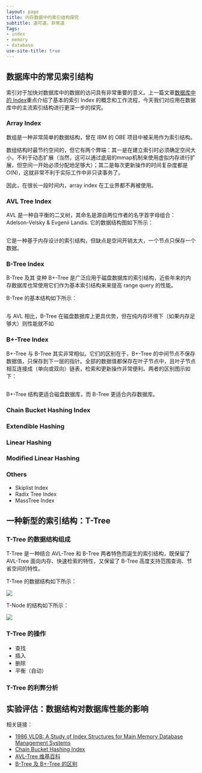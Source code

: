 ```yaml
---
layout: page
title: 内存数据中的索引结构探究
subtitle: 道可道，非常道
Tags:
- index
- memory
- database
use-site-title: true
---
```


## 数据库中的常见索引结构

索引对于加快对数据库中的数据的访问具有非常重要的意义。上一篇文章[数据库中的 Index](http://kaixinhuang.com/TechBlog/Blogs/Database/what-is-an-index/)重点介绍了基本的索引 Index 的概念和工作流程，今天我们对应用在数据库中的主流索引结构进行更深一步的探究。

### Array Index

数组是一种非常简单的数据结构，曾在 IBM 的 OBE 项目中被采用作为索引结构。

数组结构时最节约空间的，但它有两个弊端：其一是在建立索引时必须确定空间大小，不利于动态扩展（当然，这可以通过底层的mmap机制来使用虚拟内存进行扩展，但空间一开始必须分配地足够大）；其二是每次更新操作的时间复杂度都是O(N)，这就非常不利于实际工作中非只读事务了。

因此，在很长一段时间内，array index 在工业界都不再被使用。

### AVL Tree Index

AVL 是一种自平衡的二叉树，其命名是源自两位作者的名字首字母组合：Adelson-Velsky & Evgenii Landis. 它的数据结构图如下所示：

![]()

它是一种基于内存设计的索引结构，但缺点是空间开销太大，一个节点只保存一个数据。

### B-Tree Index

B-Tree 及其 变种 B+-Tree 是广泛应用于磁盘数据库的索引结构，近些年来的内存数据库也常使用它们作为基本索引结构来来提高 range query 的性能。

B-Tree 的基本结构如下所示：

![]()

与 AVL 相比，B-Tree 在磁盘数据库上更具优势，但在纯内存环境下（如果内存足够大）则性能就不如

### B+-Tree Index

B+-Tree 与 B-Tree 其实非常相似。它们的区别在于，B+-Tree 的中间节点不保存数据值，只保存到下一层的指针。全部的数据值都保存在叶子节点中，且叶子节点相互连接成（单向或双向）链表，检索和更新操作非常便利。两者的区别图示如下：

![]()

B+-Tree 结构更适合磁盘数据库，而 B-Tree 更适合内存数据库。

### Chain Bucket Hashing Index

### Extendible Hashing

### Linear Hashing

### Modified Linear Hashing

### Others
- Skiplist Index
- Radix Tree Index
- MassTree Index

## 一种新型的索引结构：T-Tree

### T-Tree 的数据结构组成

T-Tree 是一种结合 AVL-Tree 和 B-Tree 两者特色而诞生的索引结构，既保留了 AVL-Tree 面向内存、快速检索的特性，又保留了 B-Tree 高度支持范围查询、节省空间的特性。

T-Tree 的数据结构如下所示：

![](http://kaixinhuang.com/TechBlog/Blogs/Database/Index-img/T-Tree.jpeg)

T-Node 的结构如下所示：

![](http://kaixinhuang.com/DDST-NVM/img/MM-exp-design.png)

### T-Tree 的操作
- 查找
- 插入
- 删除
- 平衡（自动）

### T-Tree 的利弊分析


## 实验评估：数据结构对数据库性能的影响



相关链接：
- [1986 VLDB: A Study of Index Structures for Main Memory Database Management Systems]()
- [Chain Bucket Hashing Index](http://opendatastructures.org/ods-cpp/5_1_Hashing_with_Chaining.html)
- [AVL-Tree 维基百科](https://en.wikipedia.org/wiki/AVL_tree)
- [B-Tree 及 B+-Tree 的区别](https://stackoverflow.com/questions/870218/differences-between-b-trees-and-b-trees)